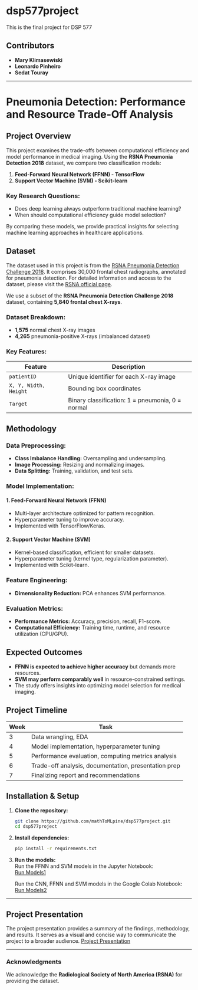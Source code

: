 # dsp577project
This is the final project for DSP 577 

## **Contributors**  
- **Mary Klimasewiski** 
- **Leonardo Pinheiro**  
- **Sedat Touray**  
 
---

# **Pneumonia Detection: Performance and Resource Trade-Off Analysis**  

## **Project Overview**  
This project examines the trade-offs between computational efficiency and model performance in medical imaging. Using the **RSNA Pneumonia Detection 2018** dataset, we compare two classification models:  

1. **Feed-Forward Neural Network (FFNN) - TensorFlow**  
2. **Support Vector Machine (SVM) - Scikit-learn**  

### **Key Research Questions:**  
- Does deep learning always outperform traditional machine learning?  
- When should computational efficiency guide model selection?  

By comparing these models, we provide practical insights for selecting machine learning approaches in healthcare applications.  

## **Dataset**  

The dataset used in this project is from the [RSNA Pneumonia Detection Challenge 2018](https://www.rsna.org/rsnai/ai-image-challenge/rsna-pneumonia-detection-challenge-2018). It comprises 30,000 frontal chest radiographs, annotated for pneumonia detection. For detailed information and access to the dataset, please visit the [RSNA official page](https://www.rsna.org/rsnai/ai-image-challenge/rsna-pneumonia-detection-challenge-2018).

We use a subset of the **RSNA Pneumonia Detection Challenge 2018** dataset, containing **5,840 frontal chest X-rays**.  

### **Dataset Breakdown:**  
- **1,575** normal chest X-ray images  
- **4,265** pneumonia-positive X-rays (imbalanced dataset)  

### **Key Features:**  
| Feature  | Description |
|----------|------------|
| `patientID` | Unique identifier for each X-ray image |
| `X, Y, Width, Height` | Bounding box coordinates |
| `Target` | Binary classification: 1 = pneumonia, 0 = normal |

## **Methodology**  
### **Data Preprocessing:**  
- **Class Imbalance Handling:** Oversampling and undersampling.  
- **Image Processing:** Resizing and normalizing images.  
- **Data Splitting:** Training, validation, and test sets.  

### **Model Implementation:**  
#### **1. Feed-Forward Neural Network (FFNN)**  
- Multi-layer architecture optimized for pattern recognition.  
- Hyperparameter tuning to improve accuracy.  
- Implemented with TensorFlow/Keras.  

#### **2. Support Vector Machine (SVM)**  
- Kernel-based classification, efficient for smaller datasets.  
- Hyperparameter tuning (kernel type, regularization parameter).  
- Implemented with Scikit-learn.  

### **Feature Engineering:**  
- **Dimensionality Reduction:** PCA enhances SVM performance.  

### **Evaluation Metrics:**  
- **Performance Metrics:** Accuracy, precision, recall, F1-score.  
- **Computational Efficiency:** Training time, runtime, and resource utilization (CPU/GPU).  

## **Expected Outcomes**  
- **FFNN is expected to achieve higher accuracy** but demands more resources.  
- **SVM may perform comparably well** in resource-constrained settings.  
- The study offers insights into optimizing model selection for medical imaging.  

## **Project Timeline**  
| Week | Task |
|------|------|
| 3 | Data wrangling, EDA |
| 4 | Model implementation, hyperparameter tuning |
| 5 | Performance evaluation, computing metrics analysis |
| 6 | Trade-off analysis, documentation, presentation prep |
| 7 | Finalizing report and recommendations |

## **Installation & Setup**  
1. **Clone the repository:**  
   ```bash
   git clone https://github.com/mathToMLpine/dsp577project.git
   cd dsp577project
   ```
2. **Install dependencies:**  
   ```bash
   pip install -r requirements.txt
   ```
3. **Run the models:**  
   Run the FFNN and SVM models in the Jupyter Notebook:  
   [Run Models1](https://github.com/mathToMLpine/dsp577project/blob/main/DSSP577_Project_with_PCA_tSNE_with_NN.ipynb)  

   Run the CNN, FFNN and SVM models in the Google Colab Notebook:  
   [Run Models2](https://github.com/mathToMLpine/dsp577project/blob/main/Mary_Leo_Sedat_DSSP577_Project_with_PCA_tSNE_with_NN.ipynb) 

---  
## **Project Presentation**  
The project presentation provides a summary of the findings, methodology, and results. It serves as a visual and concise way to communicate the project to a broader audience.
[Project Presentation](https://uri.hosted.panopto.com/Panopto/Pages/Viewer.aspx?id=0f397c25-7b59-45fa-b36b-b286010c9560)

---
### **Acknowledgments**  
We acknowledge the **Radiological Society of North America (RSNA)** for providing the dataset.  


